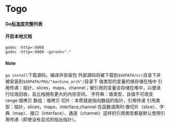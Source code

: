 # Togo

#### Go[标准库](https://gowalker.org/search?q=gorepos)完整列表

#### 开启本地文档
`godoc -http=:6060`  
`godoc -http=:6060 -goroot="."`

#### Note
`go install`下载源码，编译并安装包
外部源码将被下载到`$GOPATH/src`目录下并被安装到`$GOPATH/PKG/"machine_arch"/`目录下
值类型的变量的值存储在栈中
引用传递：指针，slices，maps，channel；被引用的变量会存储在堆中，以便进行垃圾回收，且比栈拥有更大的内存空间。
字符串：值类型，且值不可改变
range:值拷贝
数组：值拷贝
切片：本质就是指向数组的指针，引用传递
引用类型：指针，slices，maps，interface,channel
在函数调用时:像切片（slice）、字典（map）、接口（interface）、通道（channel）这样的引用类型都是默认使用引用传递（即使没有显式的指出指针）。

